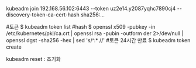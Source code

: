 kubeadm join 192.168.56.102:6443 --token uz2e14.y2087yqhc7890cj4     --discovery-token-ca-cert-hash sha256:...

#토큰
$ kubeadm token list
#hash
$ openssl x509 -pubkey -in /etc/kubernetes/pki/ca.crt | openssl rsa -pubin -outform der 2>/dev/null | openssl dgst -sha256 -hex | sed 's/^.* //'
#토큰 24시간 만료
$ kubeadm token create

kubeadm reset : 초기화